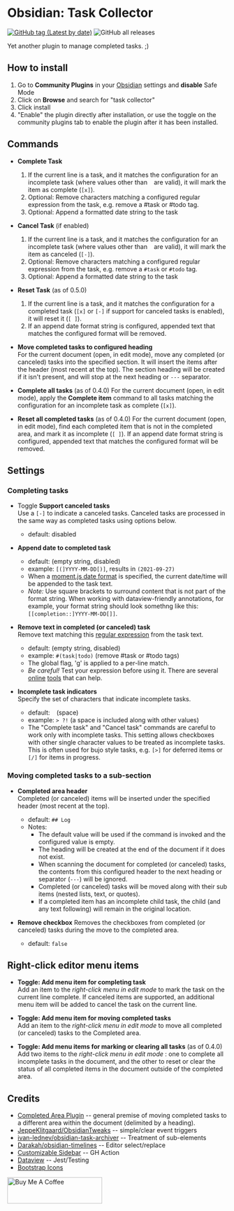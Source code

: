 # Obsidian: Task Collector
[![GitHub tag (Latest by date)](https://img.shields.io/github/v/tag/ebullient/obsidian-task-collector)](https://github.com/ebullient/obsidian-task-collector/releases) ![GitHub all releases](https://img.shields.io/github/downloads/ebullient/obsidian-task-collector/total?color=success)

Yet another plugin to manage completed tasks. ;)

## How to install

1. Go to **Community Plugins** in your [Obsidian](https://www.obsidian.md) settings and **disable** Safe Mode
2. Click on **Browse** and search for "task collector"
3. Click install
4. "Enable" the plugin directly after installation, or use the toggle on the community plugins tab to enable the plugin after it has been installed.

## Commands

- **Complete Task**  
    1. If the current line is a task, and it matches the configuration for an incomplete task (where values other than ` ` are valid), it will mark the item as complete (`[x]`). 
    2. Optional: Remove characters matching a configured regular expression from the task, e.g. remove a #task or #todo tag.
    3. Optional: Append a formatted date string to the task

- **Cancel Task** (if enabled)  
    1. If the current line is a task, and it matches the configuration for an incomplete task (where values other than ` ` are valid), it will mark the item as canceled (`[-]`). 
    2. Optional: Remove characters matching a configured regular expression from the task, e.g. remove a `#task` or `#todo` tag.
    3. Optional: Append a formatted date string to the task

-  **Reset Task** (as of 0.5.0)
    1. If the current line is a task, and it matches the configuration for a completed task (`[x]` or `[-]` if support for canceled tasks is enabled), it will reset it (`[ ]`). 
    2. If an append date format string is configured, appended text that matches the configured format will be removed.

- **Move completed tasks to configured heading**  
    For the current document (open, in edit mode), move any completed (or canceled) tasks into the specified section. It will insert the items after the header (most recent at the top). The section heading will be created if it isn't present, and will stop at the next heading or `---` separator.
    
- **Complete all tasks** (as of 0.4.0)
    For the current document (open, in edit mode), apply the **Complete item** command to all tasks matching the configuration for an incomplete task as complete (`[x]`). 

-  **Reset all completed tasks** (as of 0.4.0)
    For the current document (open, in edit mode), find each completed item that is not in the completed area, and mark it as incomplete (`[ ]`). If an append date format string is configured, appended text that matches the configured format will be removed.
    
## Settings

### Completing tasks

- Toggle **Support canceled tasks**  
  Use a `[-]` to indicate a canceled tasks. Canceled tasks are processed in the same way as completed tasks using options below.
  - default: disabled

- **Append date to completed task**
    - default: (empty string, disabled)
    - example: `[(]YYYY-MM-DD[)]`, results in `(2021-09-27)`
    - When a [moment.js date format](https://momentjs.com/docs/#/displaying/format/) is specified, the current date/time will be appended to the task text.
    - *Note:* Use square brackets to surround content that is not part of the format string. When working with dataview-friendly annotations, for example, your format string should look somethng like this: `[[completion::]YYYY-MM-DD[]]`.

- **Remove text in completed (or canceled) task**  
    Remove text matching this [regular expression](https://developer.mozilla.org/en-US/docs/Web/JavaScript/Guide/Regular_Expressions) from the task text. 
    - default: (empty string, disabled)
    - example: `#(task|todo)` (remove #task or #todo tags)
    - The global flag, 'g' is applied to a per-line match.
    - *Be careful!* Test your expression before using it. There are several [online](https://www.regextester.com/) [tools](https://regex.observepoint.com/) that can help.

- **Incomplete task indicators**  
    Specify the set of characters that indicate incomplete tasks.
    - default: ` ` (space)
    - example: `> ?!` (a space is included along with other values)
    - The "Complete task" and "Cancel task" commands are careful to work only with incomplete tasks. This setting allows checkboxes with other single character values to be treated as incomplete tasks. This is often used for bujo style tasks, e.g. `[>]` for deferred items or `[/]` for items in progress.

### Moving completed tasks to a sub-section

- **Completed area header**  
    Completed (or canceled) items will be inserted under the specified header (most recent at the top).
    - default: `## Log`
    - Notes:
      - The default value will be used if the command is invoked and the configured value is empty. 
      - The heading will be created at the end of the document if it does not exist.
      - When scanning the document for completed (or canceled) tasks, the contents from this configured header to the next heading or separator (`---`) will be ignored.
      - Completed (or canceled) tasks will be moved along with their sub items (nested lists, text, or quotes). 
      - If a completed item has an incomplete child task, the child (and any text following) will remain in the original location.

- **Remove checkbox**
    Removes the checkboxes from completed (or canceled) tasks during the move to the completed area.
    - default: `false`
    
## Right-click editor menu items

- **Toggle: Add menu item for completing task**  
  Add an item to the _right-click menu in edit mode_ to mark the task on the current line complete. If canceled items are supported, an additional menu item will be added to cancel the task on the current line.

- **Toggle: Add menu item for moving completed tasks**  
  Add an item to the _right-click menu in edit mode_ to move all completed (or canceled) tasks to the Completed area.
  
- **Toggle: Add menu items for marking or clearing all tasks**  (as of 0.4.0)
  Add two items to the _right-click menu in edit mode_ : one to complete
  all incomplete tasks in the document, and the other to reset or clear the status of all completed items in the document outside of the completed area.
  
## Credits

- [Completed Area Plugin](https://github.com/DahaWong/obsidian-completed) -- general premise of moving completed tasks to a different area within the document (delimited by a heading).
- [JeppeKlitgaard/ObsidianTweaks](https://github.com/JeppeKlitgaard/ObsidianTweaks/) -- simple/clear event triggers
- [ivan-lednev/obsidian-task-archiver](https://github.com/ivan-lednev/obsidian-task-archiver) -- Treatment of sub-elements
- [Darakah/obsidian-timelines](https://github.com/Darakah/obsidian-timelines) -- Editor select/replace
- [Customizable Sidebar](https://github.com/phibr0/obsidian-customizable-sidebar) -- GH Action
- [Dataview](https://github.com/blacksmithgu/obsidian-dataview) -- Jest/Testing
- [Bootstrap Icons](https://icons.getbootstrap.com/)


<a href="https://www.buymeacoffee.com/ebullient" target="_blank"><img src="https://cdn.buymeacoffee.com/buttons/v2/default-blue.png" alt="Buy Me A Coffee" style="height: 60px !important;width: 217px !important;" ></a>
